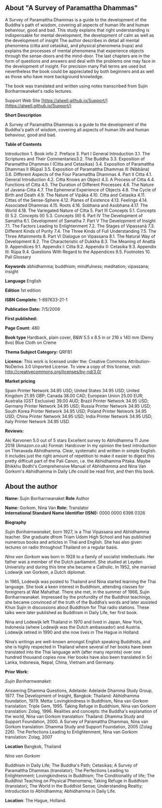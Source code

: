 ## About "A Survey of Paramattha Dhammas"

A Survey of Paramattha Dhammas is a guide to the development of the Buddha's path of wisdom, covering all aspects of human life and human behaviour, good and bad. This study explains that right understanding is indispensable for mental development, the development of calm as well as the development of insight The author describes in detail all mental phenomena (citta and cetasika), and physical phenomena (rupa) and explains the processes of mental phenomena that experience objects through the sense-doors and the mind-door. The last chapters are in the form of questions and answers and deal with the problems one may face in the development of insight. For precision many Pali terms are used but nevertheless the book could be appreciated by both beginners and as well as those who have more background knowledge.

The book was translated and written using notes transcribed from Sujin Boriharnwaneket's radio lectures.

 Support Web Site [https://alwell.github.io/Support/](https://alwell.github.io/Support/)

**Short Description** 

A Survey of Paramattha Dhammas is a guide to the development of the Buddha's path of wisdom, covering all aspects of human life and human behaviour, good and bad.

**Table of Contents** 

Introduction 1. Book info 2. Preface 3. Part I General Introduction 3.1. The Scriptures and Their Commentaries3.2. The Buddha 3.3. Exposition of Paramattha Dhammas I (Citta and Cetasikas) 3.4. Exposition of Paramattha Dhammas II (Rūpa) 3.5. Exposition of Paramattha Dhammas III (Nibbāna) 3.6. Different Aspects of the Four Paramattha Dhammas 4. Part II Citta 4.1. General Introduction 4.2. Citta Knows an Object 4.3. A Process of Citta 4.4. Functions of Citta 4.5. The Duration of Different Processes 4.6. The Nature of Javana-Citta 4.7. The Ephemeral Experience of Objects 4.8. The Cycle of Birth and Death 4.9. The Nature of Vipāka 4.10. Citta and Cetasika 4.11. Cittas of the Sense-Sphere 4.12. Planes of Existence 4.13. Feelings 4.14. Associated Dhammas 4.15. Roots 4.16. Sobhana and Asobhana 4.17. The World 4.18. The Variegated Nature of Citta 5. Part III Concepts 5.1. Concepts (I) 5.2. Concepts (II) 5.3. Concepts (III) 6. Part IV The Development of Samatha 6.1. Development of Samatha 7. Part V The Development of Insight 7.1. The Factors Leading to Enlightenment 7.2. The Stages of Vipassanā 7.3. Different Kinds of Purity 7.4. The Three Kinds of Full Understanding 7.5. The Three Attainments 8. Part VI Dialogue on Vipassana 8.1. The Natural Way of Development 8.2. The Characteristic of Dukkha 8.3. The Meaning of Anattā 9. Appendices 9.1. Appendix I: Citta 9.2. Appendix II: Cetasika 9.3. Appendix III: Rūpa 9.4. Questions With Regard to the Appendices 9.5. Footnotes 10. Pali Glossary
    

**Keywords** abhidhamma; buddhism; mindfulness; meditation; vipassana; insight

**Language** English

**Edition** 1st edition

**ISBN Complete:** 1-897633-21-1

**Publication Date:**  7/5/2006

**First published:** 

**Page Count:** 480 

**Book type** Hardback, plain cover, B&W 5.5 x 8.5 in or 216 x 140 mm (Demy 8vo) Blue Cloth on Creme

**Thema Subject Category:** QRFB1


**Licence:**
This work is licensed under the: 
Creative Commons Attribution-NoDerivs 3.0 Unported License.
To view a copy of this license, visit:
http://creativecommons.org/licenses/by-nd/3.0/ 

**Market pricing**

Spain Printer Network 	34.95 USD;
United States 	34.95 USD;
United Kingdom 	21.95  GBP;
Canada 	38.00 CAD;
European Union 	25.00 EUR;
Australia (GST Exclusive) 39.00 AUD;
Brazil Printer Network 	34.95 USD;
Germany Printer Network 34.95 USD;
Russia Printer Network 	34.95 USD;
South Korea Printer Network 	34.95 USD;
Poland Printer Network 	34.95 USD; 
China Printer Network 	34.95 USD; 
India Printer Network 	34.95 USD; 
Italy Printer Network 	34.95 USD. 

**Reviews:**

Aki Karvonen
5.0 out of 5 stars Excellent survey to Abhidhamma
11 June 2018 (Amazon.co.uk)
Format: Hardcover
In my opinion the best introduction on Theravada Abhidhamma. Clear, systematic and written in simple English. It includes just the right amount of repetition to make it easier to digest this pretty difficult part of the Pali Canon, i.e. the Abhidhamma Pitaka. Maybe Bhikkhu Bodhi's Comprehensive Manual of Abhidhamma and Nina Van Gorkom's Abhidhamma in Daily Life could be read first, and then this book. 

## About the author

**Name:** Sujin Boriharnwanaket **Role** Author

**Name:** Gorkom, Nina Van 	**Role:** Translator	
**International Standard Name Identifier (ISNI):** 0000 0000 6398 0326

**Biography**

*Sujin Boriharnwanaket*, born 1927, is a Thai Vipassana and Abhidhamma teacher. She graduate dfrom Triam Udom High School and has published numerous books and articles in Thai and English. She has also given lectures on radio throughout Thailand on a regular basis.

*Nina van Gorkom* was born in 1928 to a family of socialist intellectuals. Her father was a member of the Dutch parliament. She studied at Leyden University and during this time she became a Catholic. In 1952, she married Lodewijk van Gorkom, a Dutch diplomat.

In 1965, Lodewijk was posted to Thailand and Nina started learning the Thai language. She took a keen interest in Buddhism, attending classes for foreigners at Wat Mahathat. There she met, in the summer of 1966, Sujin Boriharnwanaket. Impressed by the profundity of the Buddhist teachings, she became convinced of the truth of the Buddha’s words and later assisted Khun Sujin in discussions about Buddhism for Thai radio stations. These talks were later published as Buddhism in Daily Life, her first book.

Nina and Lodewijk left Thailand in 1970 and lived in Japan, New York, Indonesia (where Lodewijk was the Dutch ambassador) and Austria. Lodewijk retired in 1990 and she now lives in The Hague in Holland.

Nina’s writings are well-known amongst English speaking Buddhists, and she is highly respected in Thailand where several of her books have been translated into the Thai language with (after many reprints) over one hundred thousand copies now. Her books have also been translated in Sri Lanka, Indonesia, Nepal, China, Vietnam and Germany. 
 
**Prior Work:**

*Sujin Boriharnwanaket:*

Answering Dhamma Questions, Adelaide: Adelaide Dhamma Study Group, 1977. The Development of Insight, Bangkok: Thailand: Abhidhamma foundation, 1979. Metta: Lovingkindness in Buddhism, Nina van Gorkom translation: Triple Gem, 1995. Taking Refuge in Buddhism, Nina van Gorkom translation: Zolag, 1996. Realities and concepts: the Buddha's explanation of the world, Nina van Gorkom translation: Thailand: Dhamma Study and Support Foundation, 2000. A Survey of Paramattha Dhammas, Nina van Gorkom translation: Dhamma Study and Support Foundation, 2005 (Zolag 226). The Perfections Leading to Enlightenment, Nina van Gorkom translation: Zolag, 2007

**Location** Bangkok, Thailand

*Nina van Gorkom*

Buddhism in Daily Life; The Buddha's Path; Cetasikas; A Survey of Paramattha Dhammas (translator); The Perfections Leading to Enlightenment; Lovingkindness in Buddhism; The Conditionality of life; The Buddhist Teaching on Physical Phenomena; Taking Refuge in Buddhism (translator); The World in the Buddhist Sense; Understanding Reality; Introduction to Abhidhamma; Abhidhamma in Daily Life.
 
**Location**: The Hague, Holland.
